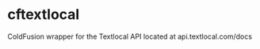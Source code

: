 cftextlocal
===========

ColdFusion wrapper for the Textlocal API located at api.textlocal.com/docs
